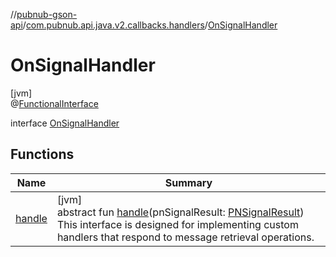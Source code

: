 //[pubnub-gson-api](../../../index.md)/[com.pubnub.api.java.v2.callbacks.handlers](../index.md)/[OnSignalHandler](index.md)

# OnSignalHandler

[jvm]\
@[FunctionalInterface](https://docs.oracle.com/javase/8/docs/api/java/lang/FunctionalInterface.html)

interface [OnSignalHandler](index.md)

## Functions

| Name | Summary |
|---|---|
| [handle](handle.md) | [jvm]<br>abstract fun [handle](handle.md)(pnSignalResult: [PNSignalResult](../../../../../pubnub-kotlin/pubnub-kotlin-core-api/pubnub-kotlin-core-api/com.pubnub.api.models.consumer.pubsub/-p-n-signal-result/index.md))<br> This interface is designed for implementing custom handlers that respond to message retrieval operations. |
